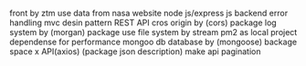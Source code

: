 front by ztm
use data from nasa website
node js/express js backend
error handling
mvc desin pattern
REST API
cros origin by (cors) package
log system by (morgan) package
use file system by stream
pm2 as local project dependense for performance
mongoo db database by (mongoose) backage
space x API(axios)
(package json description)
make api pagination
